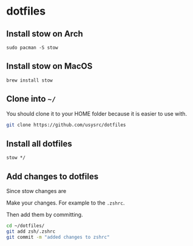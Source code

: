 # dotfiles

## Install stow on Arch

```
sudo pacman -S stow
```

## Install stow on MacOS

```
brew install stow
```

## Clone into `~/`
You should clone it to your HOME folder because it is easier to use with.

```bash
git clone https://github.com/usysrc/dotfiles
```

## Install all dotfiles

```
stow */
```

## Add changes to dotfiles
Since stow changes are 

Make your changes. For example to the `.zshrc`.

Then add them by committing.
```bash
cd ~/dotfiles/
git add zsh/.zshrc
git commit -m "added changes to zshrc"
```
